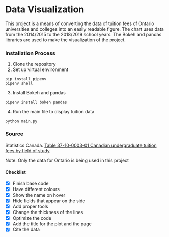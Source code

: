 # Data Visualization

This project is a means of converting the data of tuition fees of Ontario universities and colleges into an easily readable figure. The chart uses data from the 2014/2015 to the 2018/2019 school years. The Bokeh and pandas libraries are used to make the visualization of the project. 

### Installation Process

1. Clone the repository
2. Set up virtual environment 
```
pip install pipenv
pipenv shell
```
3. Install Bokeh and pandas
```
pipenv install bokeh pandas
```
4. Run the main file to display tuition data
```
python main.py
```

### Source  
Statistics Canada.  [Table  37-10-0003-01   Canadian undergraduate tuition fees by field of study](https://www150.statcan.gc.ca/t1/tbl1/en/tv.action?pid=3710000301)

Note: Only the data for Ontario is being used in this project

#### Checklist
- [x] Finish base code
- [x] Have different colours 
- [x] Show the name on hover
- [x] Hide fields that appear on the side
- [x] Add proper tools
- [x] Change the thickness of the lines
- [x] Optimize the code
- [x] Add the title for the plot and the page
- [x] Cite the data